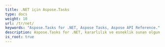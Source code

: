 ```yaml
---
title: .NET için Aspose.Tasks
type: docs
weight: 10
url: /tr/net/
keywords: "Aspose.Tasks for .NET, Aspose Tasks, Aspose API Reference."
description: Aspose.Tasks for .NET, kararlılık ve esneklik sunan olgun bir üründür.
is_root: true
---
```

